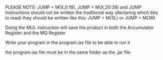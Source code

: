 PLEASE NOTE:
JUMP + M(X,0:19), JUMP + M(X,20:39) and JUMP Instructions should not be written the traditional way (declaring which bits to read) 
they should be written like this: JUMP + M(3L) or JUMP + M(3R)

Doing the MUL instruction will save the product in both the Accumulator Register and the MQ Register

Write your program in the program.ias file to be able to run it

the program.ias file must be in the same folder as the .jar file
